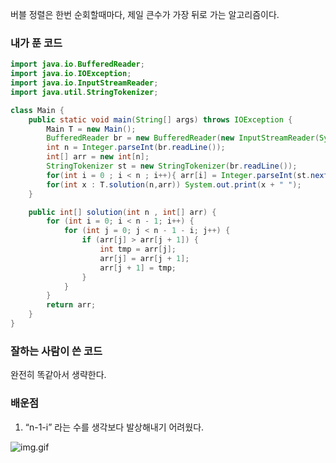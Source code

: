 버블 정렬은 한번 순회할때마다, 제일 큰수가 가장 뒤로 가는 알고리즘이다.

### 내가 푼 코드

```java
import java.io.BufferedReader;
import java.io.IOException;
import java.io.InputStreamReader;
import java.util.StringTokenizer;

class Main {
    public static void main(String[] args) throws IOException {
        Main T = new Main();
        BufferedReader br = new BufferedReader(new InputStreamReader(System.in));
        int n = Integer.parseInt(br.readLine());
        int[] arr = new int[n];
        StringTokenizer st = new StringTokenizer(br.readLine());
        for(int i = 0 ; i < n ; i++){ arr[i] = Integer.parseInt(st.nextToken());}
        for(int x : T.solution(n,arr)) System.out.print(x + " ");
    }

    public int[] solution(int n , int[] arr) {
        for (int i = 0; i < n - 1; i++) {
            for (int j = 0; j < n - 1 - i; j++) {
                if (arr[j] > arr[j + 1]) {
                    int tmp = arr[j];
                    arr[j] = arr[j + 1];
                    arr[j + 1] = tmp;
                }
            }
        }
        return arr;
    }
}
```

### 잘하는 사람이 쓴 코드

완전히 똑같아서 생략한다.

### 배운점

1. “n-1-i” 라는 수를 생각보다 발상해내기 어려웠다.

![img.gif](https://s3-us-west-2.amazonaws.com/secure.notion-static.com/ee0cbce2-8e92-46e5-9590-d9930d55705b/img.gif)

